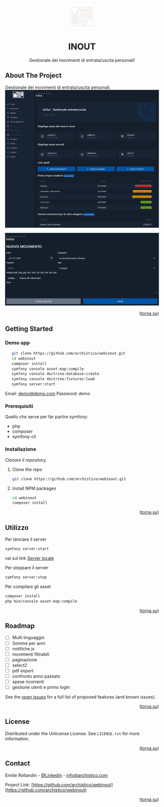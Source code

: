 <a id="readme-top"></a>

<!-- PROJECT LOGO -->
<br />
<div align="center">
  <a href="https://github.com/archistico/webinout">
    <img src="https://github.com/archistico/webinout/raw/refs/heads/main/public/logo.svg" alt="Logo" width="80" height="80">
  </a>

  <h1 align="center">INOUT</h1>
  <p align="center">
    Gestionale dei movimenti di entrata/uscita personali!
  </p>
</div>

<!-- ABOUT THE PROJECT -->
## About The Project

Gestionale dei movimenti di entrata/uscita personali.  
![screenshot1](https://github.com/archistico/webinout/raw/refs/heads/main/screenshot1.png)

![screenshot2](https://github.com/archistico/webinout/raw/refs/heads/main/screenshot2.png)

<p align="right">(<a href="#readme-top">torna su</a>)</p>

<!-- GETTING STARTED -->
## Getting Started

### Demo app
```bash
   git clone https://github.com/archistico/webinout.git
   cd webinout
   composer install
   symfony console asset-map:compile
   symfony console doctrine:database:create
   symfony console doctrine:fixtures:load
   symfony server:start
```
Email: demo@demo.com
Password: demo

### Prerequisiti

Quello che serve per far partire symfony:
* php
* composer
* symfony-cli

### Installazione

_Clonare il repository._

1. Clone the repo
   ```bash
   git clone https://github.com/archistico/webinout.git
   ```
2. Install NPM packages
   ```bash
   cd webinout
   composer install
   ```

<p align="right">(<a href="#readme-top">torna su</a>)</p>

<!-- USAGE EXAMPLES -->
## Utilizzo
Per lanciare il server
```bash
symfony server:start
```
vai sul link
<a href="https://127.0.0.1:8000">Server locale</a>

Per stoppare il server
```bash
symfony server:stop
```

Per compilare gli asset
```bash
composer install
php bin/console asset-map:compile
```

<p align="right">(<a href="#readme-top">torna su</a>)</p>

<!-- ROADMAP -->
## Roadmap

- [ ] Multi linguaggio
- [ ] Somme per anni
- [ ] notifiche js
- [ ] movimenti filtrabili
- [ ] paginazione
- [ ] select2
- [ ] pdf export
- [ ] confronto anno passato
- [ ] spese ricorrenti
- [ ] gestione utenti e primo login

See the [open issues](https://github.com/archistico/webinout/issues) for a full list of proposed features (and known issues).

<p align="right">(<a href="#readme-top">torna su</a>)</p>

<!-- LICENSE -->
## License

Distributed under the Unlicense License. See `LICENSE.txt` for more information.

<p align="right">(<a href="#readme-top">torna su</a>)</p>

<!-- CONTACT -->
## Contact

Emilie Rollandin - [@Linkedin](https://www.linkedin.com/in/emilie-rollandin-a8a5831a6/) - info@archistico.com

Project Link: [https://github.com/archistico/webinout](https://github.com/archistico/webinout)

<p align="right">(<a href="#readme-top">torna su</a>)</p>
